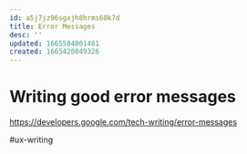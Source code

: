 ```yaml
---
id: a5j7jz96sgxjh8hrms60k7d
title: Error Messages
desc: ''
updated: 1665584001481
created: 1665420049326
---
```

 
# Writing good error messages

https://developers.google.com/tech-writing/error-messages 

#ux-writing